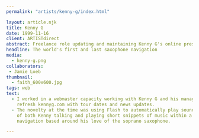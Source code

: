 ```yaml
---
permalink: "artists/kenny-g/index.html"

layout: article.njk
title: Kenny G
date: 1999-11-16
client: ARTISTdirect
abstract: Freelance role updating and maintaining Kenny G's online presence. (I only wish I were making this up.)
headline: The world's first and last saxophone navigation
media: 
  - kenny-g.png
collaborators: 
 - Jamie Loeb
thumbnail:
  - faith_600x600.jpg
tags: web
text:
  - I worked in a webmaster capacity working with Kenny G and his management to 
    refresh kennyg.com with tour dates and news updates.
  - The novelty at the time was using Flash to automatically play sound clips 
    of both Kenny talking and playing short snippets of music within a 
    navigation based around his love of the soprano saxophone.

---
```


